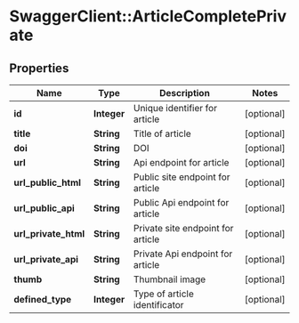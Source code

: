 # SwaggerClient::ArticleCompletePrivate

## Properties
Name | Type | Description | Notes
------------ | ------------- | ------------- | -------------
**id** | **Integer** | Unique identifier for article | [optional] 
**title** | **String** | Title of article | [optional] 
**doi** | **String** | DOI | [optional] 
**url** | **String** | Api endpoint for article | [optional] 
**url_public_html** | **String** | Public site endpoint for article | [optional] 
**url_public_api** | **String** | Public Api endpoint for article | [optional] 
**url_private_html** | **String** | Private site endpoint for article | [optional] 
**url_private_api** | **String** | Private Api endpoint for article | [optional] 
**thumb** | **String** | Thumbnail image | [optional] 
**defined_type** | **Integer** | Type of article identificator | [optional] 


